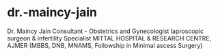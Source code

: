# dr.-maincy-jain
Dr. Maincy Jain  Consultant - Obstetrics and Gynecologist laproscopic surgeon &amp; infertility Specialist  MITTAL HOSPITAL &amp; RESEARCH CENTRE, AJMER  (MBBS, DNB, MNAMS, Followship in Minimal ascess Surgery)
